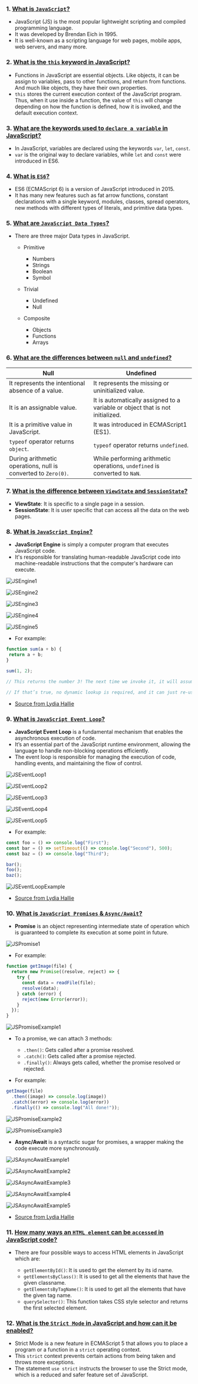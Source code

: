 ### 1. <ins>What is `JavaScript`?</ins>

- JavaScript (JS) is the most popular lightweight scripting and compiled programming language.
- It was developed by Brendan Eich in 1995.
- It is well-known as a scripting language for web pages, mobile apps, web servers, and many more.

### 2. <ins>What is the `this` keyword in JavaScript?</ins>

- Functions in JavaScript are essential objects. Like objects, it can be assign to variables, pass to other functions, and return from functions. And much like objects, they have their own properties.
- `this` stores the current execution context of the JavaScript program. Thus, when it use inside a function, the value of `this` will change depending on how the function is defined, how it is invoked, and the default execution context.

### 3. <ins>What are the keywords used to `declare a variable` in JavaScript?</ins>

- In JavaScript, variables are declared using the keywords `var`, `let`, `const`.
- `var` is the original way to declare variables, while `let` and `const` were introduced in ES6.

### 4. <ins>What is `ES6`?</ins>

- ES6 (ECMAScript 6) is a version of JavaScript introduced in 2015.
- It has many new features such as fat arrow functions, constant declarations with a single keyword, modules, classes, spread operators, new methods with different types of literals, and primitive data types.

### 5. <ins>What are `JavaScript Data Types`?</ins>

- There are three major Data types in JavaScript.

  - Primitive

    - Numbers
    - Strings
    - Boolean
    - Symbol

  - Trivial

    - Undefined
    - Null

  - Composite

    - Objects
    - Functions
    - Arrays

### 6. <ins>What are the differences between `null` and `undefined`?</ins>

| Null                                                          | Undefined                                                                     |
| ------------------------------------------------------------- | ----------------------------------------------------------------------------- |
| It represents the intentional absence of a value.             | It represents the missing or uninitialized value.                             |
| It is an assignable value.                                    | It is automatically assigned to a variable or object that is not initialized. |
| It is a primitive value in JavaScript.                        | It was introduced in ECMAScript1 (ES1).                                       |
| `typeof` operator returns `object`.                           | `typeof` operator returns `undefined`.                                        |
| During arithmetic operations, null is converted to `Zero(0)`. | While performing arithmetic operations, `undefined` is converted to `NaN`.    |

### 7. <ins>What is the difference between `ViewState` and `SessionState`?</ins>

- **ViewState**: It is specific to a single page in a session.
- **SessionState**: It is user specific that can access all the data on the web pages.

### 8. <ins>What is `JavaScript Engine`?</ins>

- **JavaScript Engine** is simply a computer program that executes JavaScript code.
- It's responsible for translating human-readable JavaScript code into machine-readable instructions that the computer's hardware can execute.

![JSEngine1](../images/markdown/javascript/jsengine-1.gif)

![JSEngine2](../images/markdown/javascript/jsengine-2.gif)

![JSEngine3](../images/markdown/javascript/jsengine-3.gif)

![JSEngine4](../images/markdown/javascript/jsengine-4.gif)

![JSEngine5](../images/markdown/javascript/jsengine-5.gif)

- For example:

```js
function sum(a + b) {
 return a + b;
}

sum(1, 2);

// This returns the number 3! The next time we invoke it, it will assume that we’re invoking it again with two numerical values.

// If that’s true, no dynamic lookup is required, and it can just re-use the optimized machine code. Else, if the assumption was incorrect, it will revert back to the original byte code instead of the optimized machine code.
```

- [Source from Lydia Hallie](https://dev.to/lydiahallie/javascript-visualized-the-javascript-engine-4cdf)

### 9. <ins>What is `JavaScript Event Loop`?</ins>

- **JavaScript Event Loop** is a fundamental mechanism that enables the asynchronous execution of code.
- It’s an essential part of the JavaScript runtime environment, allowing the language to handle non-blocking operations efficiently.
- The event loop is responsible for managing the execution of code, handling events, and maintaining the flow of control.

![JSEventLoop1](../images/markdown/javascript/jseventloop-1.gif)

![JSEventLoop2](../images/markdown/javascript/jseventloop-2.gif)

![JSEventLoop3](../images/markdown/javascript/jseventloop-3.gif)

![JSEventLoop4](../images/markdown/javascript/jseventloop-4.gif)

![JSEventLoop5](../images/markdown/javascript/jseventloop-5.gif)

- For example:

```js
const foo = () => console.log("First");
const bar = () => setTimeout(() => console.log("Second"), 500);
const baz = () => console.log("Third");

bar();
foo();
baz();
```

![JSEventLoopExample](../images/markdown/javascript/jseventloop-example.gif)

- [Source from Lydia Hallie](https://dev.to/lydiahallie/javascript-visualized-event-loop-3dif)

### 10. <ins>What is `JavaScript Promises` & `Async/Await`?</ins>

- **Promise** is an object representing intermediate state of operation which is guaranteed to complete its execution at some point in future.

![JSPromise1](../images/markdown/javascript/jspromise-1.gif)

- For example:

```js
function getImage(file) {
  return new Promise((resolve, reject) => {
    try {
      const data = readFile(file);
      resolve(data);
    } catch (error) {
      reject(new Error(error));
    }
  });
}
```

![JSPromiseExample1](../images/markdown/javascript/jspromise-example-1.gif)

- To a promise, we can attach 3 methods:

  - `.then()`: Gets called after a promise resolved.
  - `.catch()`: Gets called after a promise rejected.
  - `.finally()`: Always gets called, whether the promise resolved or rejected.

- For example:

```js
getImage(file)
  .then((image) => console.log(image))
  .catch((error) => console.log(error))
  .finally(() => console.log("All done!"));
```

![JSPromiseExample2](../images/markdown/javascript/jspromise-example-2.gif)

![JSPromiseExample3](../images/markdown/javascript/jspromise-example-3.gif)

- **Async/Await** is a syntactic sugar for promises, a wrapper making the code execute more synchronously.

![JSAsyncAwaitExample1](../images/markdown/javascript/jsasyncawait-example-1.gif)

![JSAsyncAwaitExample2](../images/markdown/javascript/jsasyncawait-example-2.gif)

![JSAsyncAwaitExample3](../images/markdown/javascript/jsasyncawait-example-3.gif)

![JSAsyncAwaitExample4](../images/markdown/javascript/jsasyncawait-example-4.gif)

![JSAsyncAwaitExample5](../images/markdown/javascript/jsasyncawait-example-5.gif)

- [Source from Lydia Hallie](https://dev.to/lydiahallie/javascript-visualized-promises-async-await-5gke)

### 11. <ins>How many ways an `HTML element` can be `accessed` in JavaScript code?</ins>

- There are four possible ways to access HTML elements in JavaScript which are:

  - `getElementById()`: It is used to get the element by its id name.
  - `getElementsByClass()`: It is used to get all the elements that have the given classname.
  - `getElementsByTagName()`: It is used to get all the elements that have the given tag name.
  - `querySelector()`: This function takes CSS style selector and returns the first selected element.

### 12. <ins>What is the `Strict Mode` in JavaScript and how can it be enabled?</ins>

- Strict Mode is a new feature in ECMAScript 5 that allows you to place a program or a function in a `strict` operating context.
- This `strict` context prevents certain actions from being taken and throws more exceptions.
- The statement `use strict` instructs the browser to use the Strict mode, which is a reduced and safer feature set of JavaScript.
